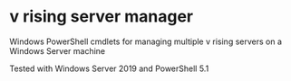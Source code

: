 # v rising server manager

Windows PowerShell cmdlets for managing multiple v rising servers on a Windows Server machine

Tested with Windows Server 2019 and PowerShell 5.1
